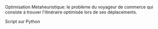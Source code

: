 Optimisation Metaheuristique: le problème du voyageur de commerce qui consiste à trouver l'itinéraire optimisée lors de ses déplacements.


Script sur Python
